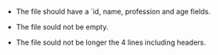  - The file should have a `id, name, profession and age fields.

 - The file sould not be empty.
 - The file sould not be longer the 4 lines including headers.


